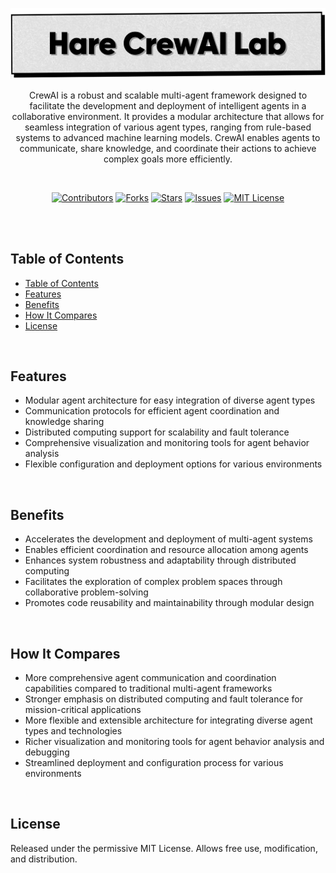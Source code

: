 <p align="center">
   <img src="https://raw.githubusercontent.com/harehimself/crewai-lab/master/Hare_CrewAI-Lab.png">
</p>

<p align="center">
   CrewAI is a robust and scalable multi-agent framework designed to facilitate the development and deployment of intelligent agents in a collaborative environment. It provides a modular architecture that allows for seamless integration of various agent types, ranging from rule-based systems to advanced machine learning models. CrewAI enables agents to communicate, share knowledge, and coordinate their actions to achieve complex goals more efficiently.
</p>
<br>

<p align="center">
  <a href="https://github.com/harehimself/crewai-lab/graphs/contributors">
    <img src="https://img.shields.io/github/contributors/harehimself/crewai-lab" alt="Contributors"></a>
  <a href="https://github.com/harehimself/crewai-lab/network/members">
    <img src="https://img.shields.io/github/forks/harehimself/crewai-lab" alt="Forks"></a>
  <a href="https://github.com/harehimself/crewai-lab/stargazers">
    <img src="https://img.shields.io/github/stars/harehimself/crewai-lab" alt="Stars"></a>
  <a href="https://github.com/harehimself/crewai-lab/issues">
    <img src="https://img.shields.io/github/issues/harehimself/crewai-lab" alt="Issues"></a>
  <a href="https://github.com/harehimself/crewai-lab/blob/main/LICENSE">
    <img src="https://img.shields.io/github/license/harehimself/crewai-lab" alt="MIT License"></a>
</p>

<br><br>

## Table of Contents
- [Table of Contents](#table-of-contents)
- [Features](#features)
- [Benefits](#features)
- [How It Compares](#features)
- [License](#license)
<br>

## Features
- Modular agent architecture for easy integration of diverse agent types
- Communication protocols for efficient agent coordination and knowledge sharing
- Distributed computing support for scalability and fault tolerance
- Comprehensive visualization and monitoring tools for agent behavior analysis
- Flexible configuration and deployment options for various environments
<br>

## Benefits
- Accelerates the development and deployment of multi-agent systems
- Enables efficient coordination and resource allocation among agents
- Enhances system robustness and adaptability through distributed computing
- Facilitates the exploration of complex problem spaces through collaborative problem-solving
- Promotes code reusability and maintainability through modular design
<br>

## How It Compares
- More comprehensive agent communication and coordination capabilities compared to traditional multi-agent frameworks
- Stronger emphasis on distributed computing and fault tolerance for mission-critical applications
- More flexible and extensible architecture for integrating diverse agent types and technologies
- Richer visualization and monitoring tools for agent behavior analysis and debugging
- Streamlined deployment and configuration process for various environments
<br>

## License
Released under the permissive MIT License. Allows free use, modification, and distribution.

